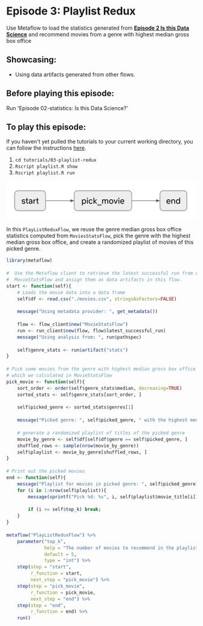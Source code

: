 # Episode 3: Playlist Redux

Use Metaflow to load the statistics generated from [**Episode 2 Is this Data Science**](episode02.md) and recommend movies from a genre with highest median gross box office

## Showcasing:

- Using data artifacts generated from other flows.

## Before playing this episode:

Run 'Episode 02-statistics: Is this Data Science?'

## To play this episode:

If you haven't yet pulled the tutorials to your current working directory, you can follow the instructions [here](../#pull-tutorials).

1. `cd tutorials/03-playlist-redux`
2. `Rscript playlist.R show`
3. `Rscript playlist.R run`

![](/assets/tutorial-episode-3.png)

In this `PlayListReduxFlow`, we reuse the genre median gross box office statistics computed from `MoviesStatsFlow`, pick the genre with the highest median gross box office, and create a randomized playlist of movies of this picked genre.

```r
library(metaflow)

#  Use the Metaflow client to retrieve the latest successful run from our
#  MovieStatsFlow and assign them as data artifacts in this flow.
start <- function(self){
    # Loads the movie data into a data frame
    self$df <- read.csv("./movies.csv", stringsAsFactors=FALSE)

    message("Using metadata provider: ", get_metadata())

    flow <- flow_client$new("MovieStatsFlow")
    run <- run_client$new(flow, flow$latest_successful_run)
    message("Using analysis from: ", run$pathspec)

    self$genre_stats <- run$artifact("stats")
}

# Pick some movies from the genre with highest median gross box office
# which we calculated in MovieStatsFlow
pick_movie <- function(self){
    sort_order <- order(self$genre_stats$median, decreasing=TRUE)
    sorted_stats <- self$genre_stats[sort_order, ]

    self$picked_genre <- sorted_stats$genres[1]

    message("Picked genre: ", self$picked_genre, " with the highest median gross box office.")

    # generate a randomized playlist of titles of the picked genre
    movie_by_genre <- self$df[self$df$genre == self$picked_genre, ]
    shuffled_rows <- sample(nrow(movie_by_genre))
    self$playlist <- movie_by_genre[shuffled_rows, ]
}

# Print out the picked movies
end <- function(self){
    message("Playlist for movies in picked genre: ", self$picked_genre)
    for (i in 1:nrow(self$playlist)){
        message(sprintf("Pick %d: %s", i, self$playlist$movie_title[i]))

        if (i >= self$top_k) break;
    }
}

metaflow("PlayListReduxFlow") %>%
    parameter("top_k",
              help = "The number of movies to recommend in the playlist.",
              default = 5,
              type = "int") %>%
    step(step = "start",
         r_function = start,
         next_step = "pick_movie") %>%
    step(step = "pick_movie",
         r_function = pick_movie,
         next_step = "end") %>%
    step(step = "end",
         r_function = end) %>%
    run()
```
